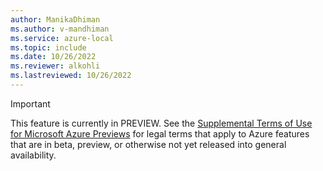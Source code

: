 ```yaml
---
author: ManikaDhiman
ms.author: v-mandhiman
ms.service: azure-local
ms.topic: include
ms.date: 10/26/2022
ms.reviewer: alkohli
ms.lastreviewed: 10/26/2022
---
```


> [!IMPORTANT]
> This feature is currently in PREVIEW.
> See the [Supplemental Terms of Use for Microsoft Azure Previews](https://azure.microsoft.com/support/legal/preview-supplemental-terms/) for legal terms that apply to Azure features that are in beta, preview, or otherwise not yet released into general availability.